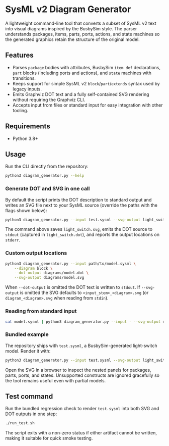 # SysML v2 Diagram Generator

A lightweight command-line tool that converts a subset of SysML v2 text into visual diagrams inspired by the BusbySim style. The parser understands packages, items, parts, ports, actions, and state machines so the generated graphics retain the structure of the original model.

## Features
- Parses `package` bodies with attributes, BusbySim `item def` declarations, `part` blocks (including ports and actions), and `state` machines with transitions.
- Keeps support for simple SysML v2 `block`/`part`/`extends` syntax used by legacy inputs.
- Emits Graphviz DOT text and a fully self-contained SVG rendering without requiring the Graphviz CLI.
- Accepts input from files or standard input for easy integration with other tooling.

## Requirements
- Python 3.8+

## Usage
Run the CLI directly from the repository:

```bash
python3 diagram_generator.py --help
```

### Generate DOT and SVG in one call

By default the script prints the DOT description to standard output and writes an SVG file next to your SysML source (override the paths with the flags shown below):

```bash
python3 diagram_generator.py --input test.sysml --svg-output light_switch.svg > light_switch.dot
```

The command above saves `light_switch.svg`, emits the DOT source to `stdout` (captured in `light_switch.dot`), and reports the output locations on `stderr`.

### Custom output locations

```bash
python3 diagram_generator.py --input path/to/model.sysml \
    --diagram block \
    --dot-output diagrams/model.dot \
    --svg-output diagrams/model.svg
```

When `--dot-output` is omitted the DOT text is written to `stdout`. If `--svg-output` is omitted the SVG defaults to `<input_stem>_<diagram>.svg` (or `diagram_<diagram>.svg` when reading from `stdin`).

### Reading from standard input

```bash
cat model.sysml | python3 diagram_generator.py --input - --svg-output model.svg > model.dot
```

### Bundled example

The repository ships with `test.sysml`, a BusbySim-generated light-switch model. Render it with:

```bash
python3 diagram_generator.py --input test.sysml --svg-output light_switch.svg > light_switch.dot
```

Open the SVG in a browser to inspect the nested panels for packages, parts, ports, and states. Unsupported constructs are ignored gracefully so the tool remains useful even with partial models.

## Test command

Run the bundled regression check to render `test.sysml` into both SVG and DOT outputs in one step:

```bash
./run_test.sh
```

The script exits with a non-zero status if either artifact cannot be written, making it suitable for quick smoke testing.
